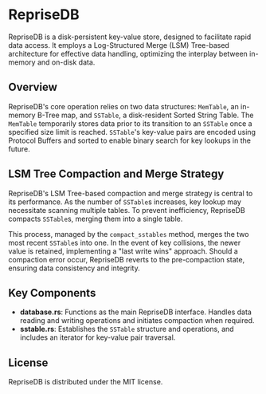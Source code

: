 # RepriseDB

RepriseDB is a disk-persistent key-value store, designed to facilitate rapid data access. It employs a Log-Structured
Merge (LSM) Tree-based architecture for effective data handling, optimizing the interplay between in-memory and on-disk
data.

## Overview

RepriseDB's core operation relies on two data structures: `MemTable`, an in-memory B-Tree map, and `SSTable`, a
disk-resident Sorted String Table. The `MemTable` temporarily stores data prior to its transition to an `SSTable` once a
specified size limit is reached. `SSTable`'s key-value pairs are encoded using Protocol Buffers and sorted to enable
binary search for key lookups in the future.

## LSM Tree Compaction and Merge Strategy

RepriseDB's LSM Tree-based compaction and merge strategy is central to its performance. As the number of `SSTable`s
increases, key lookup may necessitate scanning multiple tables. To prevent inefficiency, RepriseDB compacts `SSTable`s,
merging them into a single table.

This process, managed by the `compact_sstables` method, merges the two most recent `SSTable`s into one. In the event of
key collisions, the newer value is retained, implementing a "last write wins" approach. Should a compaction error occur,
RepriseDB reverts to the pre-compaction state, ensuring data consistency and integrity.

## Key Components

- **database.rs**: Functions as the main RepriseDB interface. Handles data reading and writing operations and initiates
  compaction when required.
- **sstable.rs**: Establishes the `SSTable` structure and operations, and includes an iterator for key-value pair
  traversal.

## License

RepriseDB is distributed under the MIT license.
